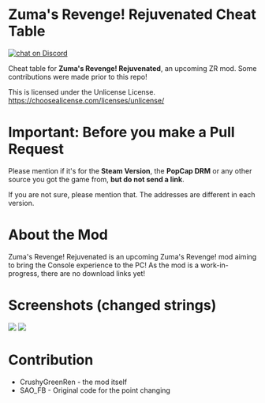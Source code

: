 # Zuma's Revenge! Rejuvenated Cheat Table
<a href="https://discord.gg/https://discord.gg/jY8jsQK">
        <img src="https://img.shields.io/discord/746985799425458198?logo=discord"
            alt="chat on Discord"></a>

Cheat table for **Zuma's Revenge! Rejuvenated**, an upcoming ZR mod. Some contributions were made prior to this repo!

This is licensed under the Unlicense License. https://choosealicense.com/licenses/unlicense/

# Important: Before you make a Pull Request
Please mention if it's for the **Steam Version**, the **PopCap DRM** or any other source you got the game from, **but do not send a link**.

If you are not sure, please mention that. The addresses are different in each version.

# About the Mod
Zuma's Revenge! Rejuvenated is an upcoming Zuma's Revenge! mod aiming to bring the Console experience to the PC! As the mod is a work-in-progress, there are no download links yet!

# Screenshots (changed strings)
![](https://cdn.discordapp.com/attachments/748361797144281150/748361895203045457/unknown.png)
![](https://cdn.discordapp.com/attachments/748361797144281150/748368335053389844/unknown.png)

# Contribution
- CrushyGreenRen - the mod itself
- SAO_FB - Original code for the point changing
